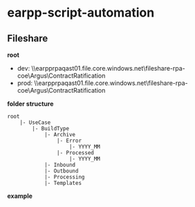 # earpp-script-automation
## Fileshare
**root**
- dev: \\\\earpprpaqast01.file.core.windows.net\fileshare-rpa-coe\Argus\ContractRatification
- prod: \\\\earpprpaqast01.file.core.windows.net\fileshare-rpa-coe\Argus\ContractRatification

**folder structure**
```
root
    |- UseCase
        |- BuildType
            |- Archive
                |- Error
                    |- YYYY_MM
                |- Processed
                    |- YYYY_MM
            |- Inbound
            |- Outbound
            |- Processing
            |- Templates
```

**example**
```
```